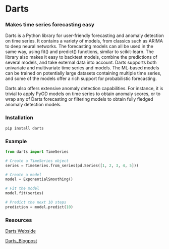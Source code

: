 # Darts

### Makes time series forecasting easy

Darts is a Python library for user-friendly forecasting and anomaly detection on time series. It contains a variety of models, from classics such as ARIMA to deep neural networks. The forecasting models can all be used in the same way, using fit() and predict() functions, similar to scikit-learn. The library also makes it easy to backtest models, combine the predictions of several models, and take external data into account. Darts supports both univariate and multivariate time series and models. The ML-based models can be trained on potentially large datasets containing multiple time series, and some of the models offer a rich support for probabilistic forecasting.

Darts also offers extensive anomaly detection capabilities. For instance, it is trivial to apply PyOD models on time series to obtain anomaly scores, or to wrap any of Darts forecasting or filtering models to obtain fully fledged anomaly detection models.

### Installation

```bash
pip install darts
```

### Example

```python
from darts import TimeSeries

# Create a TimeSeries object
series = TimeSeries.from_series(pd.Series([1, 2, 3, 4, 5]))

# Create a model
model = ExponentialSmoothing()

# Fit the model
model.fit(series)

# Predict the next 10 steps
prediction = model.predict(10)
```

### Resources

[Darts Webside](https://unit8co.github.io/darts/)

[Darts_Blogpost](https://medium.com/unit8-machine-learning-publication/darts-time-series-made-easy-in-python-5ac2947a8878)
